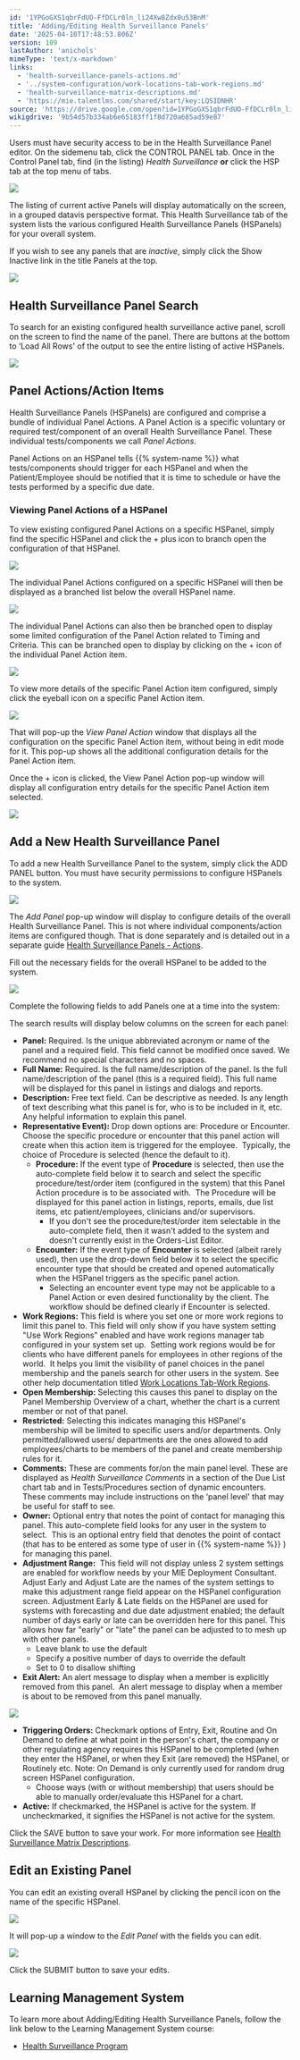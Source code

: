 ```yaml
---
id: '1YPGoGXS1qbrFdUO-FfDCLr0ln_li24Xw8Zdx0u53BnM'
title: 'Adding/Editing Health Surveillance Panels'
date: '2025-04-10T17:48:53.806Z'
version: 109
lastAuthor: 'anichols'
mimeType: 'text/x-markdown'
links:
  - 'health-surveillance-panels-actions.md'
  - '../system-configuration/work-locations-tab-work-regions.md'
  - 'health-surveillance-matrix-descriptions.md'
  - 'https://mie.talentlms.com/shared/start/key:LQSIDNHR'
source: 'https://drive.google.com/open?id=1YPGoGXS1qbrFdUO-FfDCLr0ln_li24Xw8Zdx0u53BnM'
wikigdrive: '9b54d57b334ab6e65183ff1f8d720a685ad59e87'
---
```

Users must have security access to be in the Health Surveillance Panel editor. On the sidemenu tab, click the CONTROL PANEL tab. Once in the Control Panel tab, find (in the listing) *Health Surveillance* **or** click the HSP tab at the top menu of tabs.

![](../adding-editing-health-surveillance-panels.assets/6c77b977b4a93fd18bba1a84efbaf711.png)

The listing of current active Panels will display automatically on the screen, in a grouped datavis perspective format. This Health Surveillance tab of the system lists the various configured Health Surveillance Panels (HSPanels) for your overall system.

If you wish to see any panels that are *inactive*, simply click the Show Inactive link in the title Panels at the top.

![](../adding-editing-health-surveillance-panels.assets/491065e442fd5ab71a4387c21dbe05aa.png)

## Health Surveillance Panel Search

To search for an existing configured health surveillance active panel, scroll on the screen to find the name of the panel.  There are buttons at the bottom to ‘Load All Rows' of the output to see the entire listing of active HSPanels.

![](../adding-editing-health-surveillance-panels.assets/e166445dc3b85e708c2f8a5869c5beb8.png)

## Panel Actions/Action Items

Health Surveillance Panels (HSPanels) are configured and comprise a bundle of individual Panel Actions.  A Panel Action is a specific voluntary or required test/component of an overall Health Surveillance Panel.  These individual tests/components we call *Panel Actions*.

Panel Actions on an HSPanel tells {{% system-name %}} what tests/components should trigger for each HSPanel and when the Patient/Employee should be notified that it is time to schedule or have the tests performed by a specific due date.

### Viewing Panel Actions of a HSPanel

To view existing configured Panel Actions on a specific HSPanel, simply find the specific HSPanel and click the + plus icon to branch open the configuration of that HSPanel.

![](../adding-editing-health-surveillance-panels.assets/7fecb9e1e795f697b77ac316f5d1bcc4.png)

The individual Panel Actions configured on a specific HSPanel will then be displayed as a branched list below the overall HSPanel name.

![](../adding-editing-health-surveillance-panels.assets/068993b1041a54df4d498ce5fb4a2656.png)

The individual Panel Actions can also then be branched open to display some limited configuration of the Panel Action related to Timing and Criteria.  This can be branched open to display by clicking on the + icon of the individual Panel Action item.

![](../adding-editing-health-surveillance-panels.assets/6d74cefd88f9dc420fba4354ebe82d53.png)

To view more details of the specific Panel Action item configured, simply click the eyeball icon on a specific Panel Action item.

![](../adding-editing-health-surveillance-panels.assets/07afd4d44b5e20098a7e47246c66f32b.png)

That will pop-up the *View Panel Action* window that displays all the configuration on the specific Panel Action item, without being in edit mode for it.  This pop-up shows all the additional configuration details for the Panel Action item.

Once the + icon is clicked, the View Panel Action pop-up window will display all configuration entry details for the specific Panel Action item selected.

![](../adding-editing-health-surveillance-panels.assets/adbbc0836e1565b8eef8b88ec070f27a.png)

## Add a New Health Surveillance Panel

To add a new Health Surveillance Panel to the system, simply click the ADD PANEL button.  You must have security permissions to configure HSPanels to the system.

![](../adding-editing-health-surveillance-panels.assets/2329877afaf35a32e3223083c4c6495a.png)

The *Add Panel* pop-up window will display to configure details of the overall Health Surveillance Panel. This is not where individual components/action items are configured though.  That is done separately and is detailed out in a separate guide [Health Surveillance Panels - Actions](health-surveillance-panels-actions.md).

Fill out the necessary fields for the overall HSPanel to be added to the system.

![](../adding-editing-health-surveillance-panels.assets/34df7090052236a203a1417375f65187.png)

Complete the following fields to add Panels one at a time into the system:

The search results will display below columns on the screen for each panel:

* <strong>Panel:</strong> Required.  Is the unique abbreviated acronym or name of the panel and a required field. This field cannot be modified once saved. We recommend no special characters and no spaces.
* <strong>Full Name:</strong> Required.  Is the full name/description of the panel. Is the full name/description of the panel (this is a required field). This full name will be displayed for this panel in listings and dialogs and reports.
* <strong>Description:</strong> Free text field. Can be descriptive as needed.  Is any length of text describing what this panel is for, who is to be included in it, etc. Any helpful information to explain this panel.
* <strong>Representative Event</strong><strong>)</strong><strong>:</strong>  Drop down options are: Procedure or Encounter. Choose the specific procedure or encounter that this panel action will create when this action item is triggered for the employee.  Typically, the choice of Procedure is selected (hence the default to it).
    * <strong>Procedure:</strong> If the event type of <strong>Procedure</strong> is selected, then use the auto-complete field below it to search and select the specific procedure/test/order item (configured in the system) that this Panel Action procedure is to be associated with.  The Procedure will be displayed for this panel action in listings, reports, emails, due list items, etc patient/employees, clinicians and/or supervisors.
        * If you don't see the procedure/test/order item selectable in the auto-complete field, then it wasn't added to the system and doesn't currently exist in the Orders-List Editor.
    * <strong>Encounter:</strong> If the event type of <strong>Encounter</strong> is selected (albeit rarely used), then use the drop-down field below it to select the specific encounter type that should be created and opened automatically when the HSPanel triggers as the specific panel action.
        * Selecting an encounter event type may not be applicable to a Panel Action or even desired functionality by the client. The workflow should be defined clearly if Encounter is selected.
* <strong>Work Regions:</strong> This field is where you set one or more work regions to limit this panel to. This field will only show if you have system setting "Use Work Regions" enabled and have work regions manager tab configured in your system set up.  Setting work regions would be for clients who have different panels for employees in other regions of the world.  It helps you limit the visibility of panel choices in the panel membership and the panels search for other users in the system. See other help documentation titled [Work Locations Tab-Work Regions](../system-configuration/work-locations-tab-work-regions.md).
* <strong>Open Membership:</strong> Selecting this causes this panel to display on the Panel Membership Overview of a chart, whether the chart is a current member or not of that panel.
* <strong>Restricted:</strong> Selecting this indicates managing this HSPanel's membership will be limited to specific users and/or departments. Only permitted/allowed users/ departments are the ones allowed to add employees/charts to be members of the panel and create membership rules for it.
* <strong>Comments:</strong> These are comments for/on the main panel level. These are displayed as <em>Health Surveillance Comments</em> in a section of the Due List chart tab and in Tests/Procedures section of dynamic encounters. These comments may include instructions on the ‘panel level' that may be useful for staff to see.
* <strong>Owner:</strong> Optional entry that notes the point of contact for managing this panel. This auto-complete field looks for any user in the system to select.  This is an optional entry field that denotes the point of contact (that has to be entered as some type of user in {{% system-name %}} ) for managing this panel.
* <strong>Adjustment Range:</strong>  This field will not display unless 2 system settings are enabled for workflow needs by your MIE Deployment Consultant.  Adjust Early and Adjust Late are the names of the system settings to make this adjustment range field appear on the HSPanel configuration screen.   Adjustment Early & Late fields on the HSPanel are used for systems with forecasting and due date adjustment enabled; the default number of days early or late can be overridden here for this panel. This allows how far "early" or "late" the panel can be adjusted to to mesh up with other panels.
    * Leave blank to use the default
    * Specify a positive number of days to override the default
    * Set to 0 to disallow shifting
* <strong>Exit Alert:</strong> An alert message to display when a member is explicitly removed from this panel.  An alert message to display when a member is about to be removed from this panel manually.

![](../adding-editing-health-surveillance-panels.assets/429de09bebae4fced27dc53841099a05.png)

* <strong>Triggering Orders:</strong> Checkmark options of Entry, Exit, Routine and On Demand to define at what point in the person's chart, the company or other regulating agency requires this HSPanel to be completed (when they enter the HSPanel, or when they Exit (are removed) the HSPanel, or Routinely etc.  Note: On Demand is only currently used for random drug screen HSPanel configuration.
    * Choose ways (with or without membership) that users should be able to manually order/evaluate this HSPanel for a chart. <strong></strong>
* <strong>Active:</strong> If checkmarked, the HSPanel is active for the system.  If uncheckmarked, it signifies the HSPanel is not active for the system.

Click the SAVE button to save your work.  For more information see [Health Surveillance Matrix Descriptions](health-surveillance-matrix-descriptions.md).

## Edit an Existing Panel

You can edit an existing overall HSPanel by clicking the pencil icon on the name of the specific HSPanel.

![](../adding-editing-health-surveillance-panels.assets/18c4e99a516a4a2518bb72dd6a3ef2e3.png)

It will pop-up a window to the *Edit Panel* with the fields you can edit.

![](../adding-editing-health-surveillance-panels.assets/a5b54b94b8c8e2535f15d27b0e89fb85.png)

Click the SUBMIT button to save your edits.

## Learning Management System

To learn more about Adding/Editing Health Surveillance Panels, follow the link below to the Learning Management System course:

* [Health Surveillance Program](https://mie.talentlms.com/shared/start/key:LQSIDNHR)
